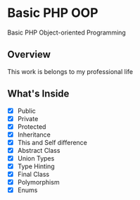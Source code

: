 # Basic PHP OOP
Basic PHP Object-oriented Programming

## Overview
This work is belongs to my professional life

## What's Inside

- [x] Public
- [x] Private
- [x] Protected
- [x] Inheritance
- [x] This and Self difference
- [x] Abstract Class
- [x] Union Types
- [x] Type Hinting
- [x] Final Class
- [x] Polymorphism
- [x] Enums
